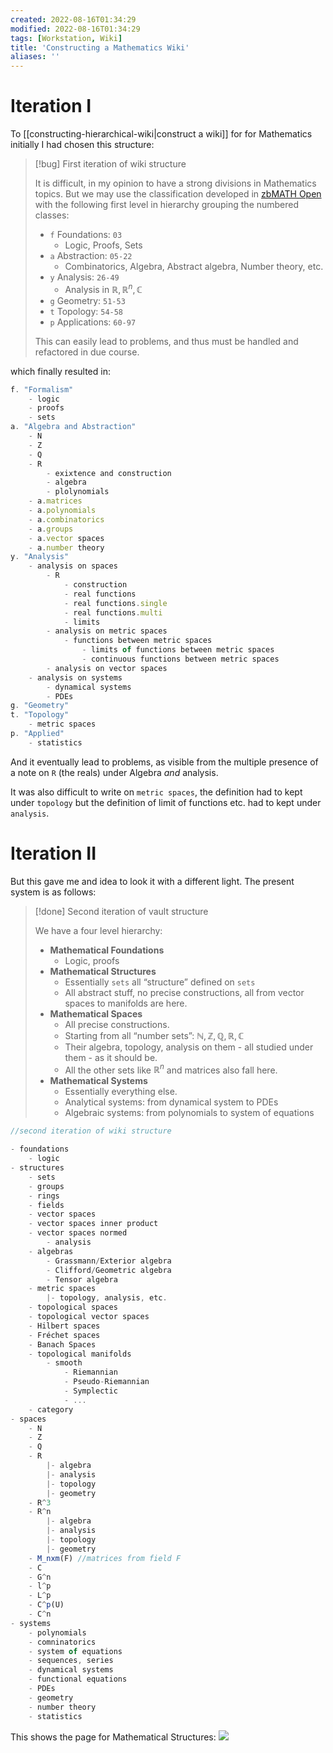 ```yaml
---
created: 2022-08-16T01:34:29
modified: 2022-08-16T01:34:29
tags: [Workstation, Wiki]
title: 'Constructing a Mathematics Wiki'
aliases: ''
---
```


# Iteration I

To [[constructing-hierarchical-wiki|construct a wiki]] for for Mathematics initially I had chosen this structure:

> [!bug] First iteration of wiki structure
> 
> It is difficult, in my opinion to have a strong divisions in Mathematics topics. But we may use the classification developed in [zbMATH Open](https://www.zbmath.org/classification/) with the following first level in hierarchy grouping the numbered classes:
> - `f` Foundations: `03`
> 	- Logic, Proofs, Sets
> - `a` Abstraction: `05-22` 
> 	- Combinatorics, Algebra, Abstract algebra, Number theory, etc.
> - `y` Analysis: `26-49`
> 	- Analysis in $\mathbb{R}, \mathbb{R}^n, \mathbb{C}$
> - `g` Geometry: `51-53`
> - `t` Topology: `54-58`
> - `p` Applications: `60-97`
> 
> This can easily lead to problems, and thus must be handled and refactored in due course.

which finally resulted in:

```js
f. "Formalism"
	- logic
	- proofs
	- sets
a. "Algebra and Abstraction"
	- N
	- Z
	- Q
	- R
		- exixtence and construction
		- algebra
		- plolynomials
	- a.matrices
	- a.polynomials
	- a.combinatorics
	- a.groups
	- a.vector spaces
	- a.number theory
y. "Analysis"
	- analysis on spaces
		- R
			- construction
			- real functions
			- real functions.single
			- real functions.multi
			- limits
		- analysis on metric spaces
			- functions between metric spaces
				- limits of functions between metric spaces
				- continuous functions between metric spaces
		- analysis on vector spaces
	- analysis on systems
		- dynamical systems
		- PDEs
g. "Geometry"
t. "Topology"
	- metric spaces
p. "Applied"
	- statistics
```



And it eventually lead to problems, as visible from the multiple presence of a note on `R` (the reals) under Algebra *and* analysis.

It was also difficult to write on `metric spaces`, the definition had to kept under `topology` but the definition of limit of functions etc. had to kept under `analysis`.
# Iteration II
But this gave me and idea to look it with a different light. The present system is as follows:

> [!done] Second iteration of vault structure
> 
> We have a four level hierarchy:
>  
> - **Mathematical Foundations**
> 	- Logic, proofs
> - **Mathematical Structures**
> 	- Essentially `sets` all “structure” defined on `sets`
> 	- All abstract stuff, no precise constructions, all from vector spaces to manifolds are here.
> - **Mathematical Spaces**
> 	- All precise constructions.
> 	- Starting from all “number sets”: $\mathbb{N, Z, Q, R, C}$
> 	- Their algebra, topology, analysis on them - all studied under them - as it should be.
> 	- All the other sets like $\mathbb{R}^n$ and matrices also fall here.
> - **Mathematical Systems**
> 	- Essentially everything else.
> 	- Analytical systems: from dynamical system to PDEs
> 	- Algebraic systems: from polynomials to system of equations
> 


```js
//second iteration of wiki structure

- foundations
	- logic
- structures
	- sets
	- groups
	- rings
	- fields
	- vector spaces
	- vector spaces inner product
	- vector spaces normed
		- analysis
	- algebras
		- Grassmann/Exterior algebra
		- Clifford/Geometric algebra
		- Tensor algebra
	- metric spaces
		|- topology, analysis, etc.
	- topological spaces
	- topological vector spaces
	- Hilbert spaces
	- Fréchet spaces
	- Banach Spaces
	- topological manifolds
		- smooth
			- Riemannian
			- Pseudo-Riemannian
			- Symplectic
			- ...
	- category
- spaces
	- N
	- Z
	- Q
	- R
		|- algebra
		|- analysis
		|- topology
		|- geometry
	- R^3
	- R^n
		|- algebra
		|- analysis
		|- topology
		|- geometry
	- M_nxm(F) //matrices from field F
	- C
	- G^n
	- l^p
	- L^p
	- C^p(U)
	- C^n
- systems
	- polynomials
	- comninatorics
	- system of equations
	- sequences, series
	- dynamical systems
	- functional equations
	- PDEs
	- geometry
	- number theory
	- statistics
```


This shows the page for Mathematical Structures:
![](https://i.imgur.com/AInJrZU.png)
